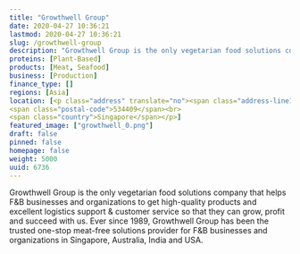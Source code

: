 ```yaml
---
title: "Growthwell Group"
date: 2020-04-27 10:36:21
lastmod: 2020-04-27 10:36:21
slug: /growthwell-group
description: "Growthwell Group is the only vegetarian food solutions company that helps F&B businesses and organizations to get high-quality products and excellent logistics support & customer service so that they can grow, profit and succeed with us. Ever since 1989, Growthwell Group has been the trusted one-stop meat-free solutions provider for F&B businesses and organizations in Singapore, Australia, India and USA."
proteins: [Plant-Based]
products: [Meat, Seafood]
business: [Production]
finance_type: []
regions: [Asia]
location: [<p class="address" translate="no"><span class="address-line1">Tai Seng Avenue</span><br>
<span class="postal-code">534409</span><br>
<span class="country">Singapore</span></p>]
featured_image: ["growthwell_0.png"]
draft: false
pinned: false
homepage: false
weight: 5000
uuid: 6736
---
```

<p>Growthwell Group is the only vegetarian food solutions company that helps F&B businesses and organizations to get high-quality products and excellent logistics support & customer service so that they can grow, profit and succeed with us. Ever since 1989, Growthwell Group has been the trusted one-stop meat-free solutions provider for F&B businesses and organizations in Singapore, Australia, India and USA.</p>
